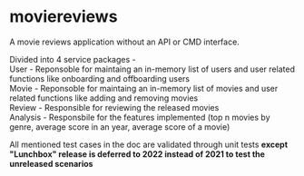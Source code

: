 # moviereviews

A movie reviews application without an API or CMD interface. 

Divided into 4 service packages - </br>
User - Reponsoble for maintaing an in-memory list of users and user related functions like onboarding and offboarding users </br>
Movie - Reponsoble for maintaing an in-memory list of movies and user related functions like adding and removing movies </br>
Review - Responsible for reviewing the released movies </br>
Analysis - Responsbile for the features implemented (top n movies by genre, average score in an year, average score of a movie) </br>

All mentioned test cases in the doc are validated through unit tests <b>except "Lunchbox" release is deferred to 2022 instead of 2021 to test the unreleased scenarios</b></br>
